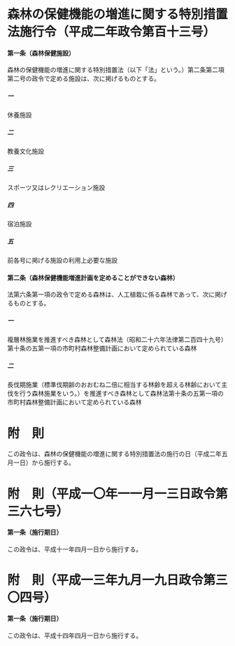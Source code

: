 # 森林の保健機能の増進に関する特別措置法施行令（平成二年政令第百十三号）
#### 第一条（森林保健施設）
森林の保健機能の増進に関する特別措置法（以下「法」という。）第二条第二項第二号の政令で定める施設は、次に掲げるものとする。
##### 一
休養施設
##### 二
教養文化施設
##### 三
スポーツ又はレクリエーション施設
##### 四
宿泊施設
##### 五
前各号に掲げる施設の利用上必要な施設
#### 第二条（森林保健機能増進計画を定めることができない森林）
法第六条第一項の政令で定める森林は、人工植栽に係る森林であって、次に掲げるものとする。
##### 一
複層林施業を推進すべき森林として森林法（昭和二十六年法律第二百四十九号）第十条の五第一項の市町村森林整備計画において定められている森林
##### 二
長伐期施業（標準伐期齢のおおむね二倍に相当する林齢を超える林齢において主伐を行う森林施業をいう。）を推進すべき森林として森林法第十条の五第一項の市町村森林整備計画において定められている森林
# 附　則
この政令は、森林の保健機能の増進に関する特別措置法の施行の日（平成二年五月一日）から施行する。
# 附　則（平成一〇年一一月一三日政令第三六七号）
#### 第一条（施行期日）
この政令は、平成十一年四月一日から施行する。
# 附　則（平成一三年九月一九日政令第三〇四号）
#### 第一条（施行期日）
この政令は、平成十四年四月一日から施行する。
